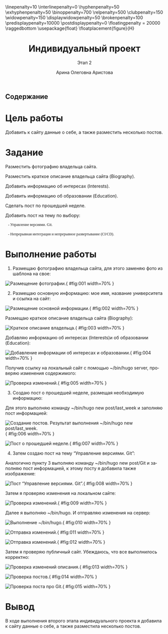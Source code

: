 ﻿---
# Front matter
lang: ru-RU
title: "Индивидуальный проект"
subtitle: "Этап 2"
author: "Арина Олеговна Аристова"

# Formatting
toc-title: "Содержание"
toc: true # Table of contents
toc_depth: 2
fontsize: 12pt
linestretch: 1.5
papersize: a4paper
documentclass: scrreprt
polyglossia-lang: russian
polyglossia-otherlangs: english
mainfont: PT Serif
romanfont: PT Serif
sansfont: PT Sans
monofont: PT Mono
mainfontoptions: Ligatures=TeX
romanfontoptions: Ligatures=TeX
sansfontoptions: Ligatures=TeX,Scale=MatchLowercase
monofontoptions: Scale=MatchLowercase
indent: true
pdf-engine: lualatex
header-includes:
  - \linepenalty=10 # the penalty added to the badness of each line within a paragraph (no associated penalty node) Increasing the value makes tex try to have fewer lines in the paragraph.
  - \interlinepenalty=0 # value of the penalty (node) added after each line of a paragraph.
  - \hyphenpenalty=50 # the penalty for line breaking at an automatically inserted hyphen
  - \exhyphenpenalty=50 # the penalty for line breaking at an explicit hyphen
  - \binoppenalty=700 # the penalty for breaking a line at a binary operator
  - \relpenalty=500 # the penalty for breaking a line at a relation
  - \clubpenalty=150 # extra penalty for breaking after first line of a paragraph
  - \widowpenalty=150 # extra penalty for breaking before last line of a paragraph
  - \displaywidowpenalty=50 # extra penalty for breaking before last line before a display math
  - \brokenpenalty=100 # extra penalty for page breaking after a hyphenated line
  - \predisplaypenalty=10000 # penalty for breaking before a display
  - \postdisplaypenalty=0 # penalty for breaking after a display
  - \floatingpenalty = 20000 # penalty for splitting an insertion (can only be split footnote in standard LaTeX)
  - \raggedbottom # or \flushbottom
  - \usepackage{float} # keep figures where there are in the text
  - \floatplacement{figure}{H} # keep figures where there are in the text
---

# Цель работы

Добавить к сайту данные о себе, а также разместить несколько постов.

# Задание


Разместить фотографию владельца сайта.

Разместить краткое описание владельца сайта (Biography).

Добавить информацию об интересах (Interests).

Добавить информацию об образовании (Education).

Сделать пост по прошедшей неделе.

Добавить пост на тему по выбору:

       - Управление версиями. Git.
       
       - Непрерывная интеграция и непрерывное развертывание (CI/CD).
       
# Выполнение работы

1. Размещаю фотографию владельца сайта, для этого заменяю фото из шаблона на свое:

![Размещение фотографии.](image/0.jpg){ #fig:001 width=70% }

2. Размещаю основную информацию: мое имя, название университета и ссылка на сайт:

![Размещение основной информации.](image/1.jpg){ #fig:002 width=70% }

Размещаю краткое описание владельца сайта (Biography): 

![Краткое описание владельца.](image/2.1.jpg){ #fig:003 width=70% }

Добавляю информацию об интересах (Interests)и об образовании (Education):

![Добавление информации об интересах и образовании.](image/2.jpg){ #fig:004 width=70% }

Получив ссылку на локальный сайт с помощью ~/bin/hugo server, проверяю изменения содержимого:

![Проверка изменений.](image/3.jpg){ #fig:005 width=70% }

3. Создаю пост о прошедшей неделе, размещая необходимую информацию:

Для этого выполняю команду ~/bin/hugo new post/last_week и заполняю пост информацией:

![Создание постов. Результат выполнения ~/bin/hugo new post/last_week.](image/4.jpg){ #fig:006 width=70% }

![Пост о прошедшей неделе.](image/5.jpg){ #fig:007 width=70% }

4. Затем создаю пост на тему “Управление версиями. Git”:

Аналогично пункту 3 выполняю команду ~/bin/hugo new post/Git и заполняю пост информацией, к этому посту я добавила также изображение:

![ Пост “Управление версиями. Git”.](image/6.jpg){ #fig:008 width=70% }

Затем я проверяю изменения на локальном сайте:

![Проверка изменений.](image/8.jpg){ #fig:009 width=70% }

Далее я выполняю ~/bin/hugo. И отправляю изменения на сервер:

![Выполнение ~/bin/hugo.](image/9.jpg){ #fig:010 width=70% }

![Отправка изменений.](image/10.jpg){ #fig:011 width=70% }

![Отправка изменений.](image/11.jpg){ #fig:012 width=70% }

Затем я проверяю публичный сайт. Убеждаюсь, что все выполнилось корректно: 

![Проверка изменений описания.](image/12.jpg){ #fig:013 width=70% }

![Проверка постов.](image/13.jpg){ #fig:014 width=70% }

![Проверка поста про Git.](image/14.jpg){ #fig:015 width=70% }

# Вывод

В ходе выполнения второго этапа индивидуального проекта я добавила к сайту данные о себе, а также разместила несколько постов. 
